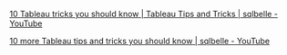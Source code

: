 [10 Tableau tricks you should know | Tableau Tips and Tricks | sqlbelle - YouTube](https://www.youtube.com/watch?v=AqnQgGJ3VX0) 

[10 more Tableau tips and tricks you should know | sqlbelle - YouTube](https://www.youtube.com/watch?v=Yi_LvYgzxzw) 
